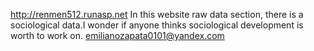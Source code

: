 http://renmen512.runasp.net 
In this website raw data section, there is a sociological data.I wonder if anyone thinks sociological development is worth to work on.
emilianozapata0101@yandex.com
